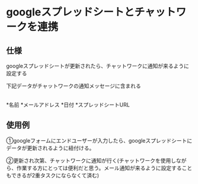 <h1>googleスプレッドシートとチャットワークを連携</h1>

<h2>仕様</h2>
<p>googleスプレッドシートが更新されたら、チャットワークに通知が来るように設定する</p>
<p>下記データがチャットワークの通知メッセージに含まれる</p>
<br>
*名前
*メールアドレス
*日付
*スプレッドシートURL
<h2>使用例</h2>
<p>①googleフォームにエンドユーザーが入力したら、googleスプレッドシートにデータが更新されるように紐付ける。</p>
<p>②更新され次第、チャットワークに通知が行く(チャットワークを使用しながら、作業する方にとっては便利だと思う。メール通知が来るように設定することもできるが2重タスクにならなくて済む)</p>